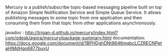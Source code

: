 Mercury is a publish/subscribe topic-based messaging pipeline built on top of Amazon Simple Notification Service and Simple Queue Service. 
It allows publishing messages to some topic from one application and then consuming them from that topic from other applications asynchronously.

javadoc : http://trigan-d.github.io/mercury/index.html?com/odesk/agora/mercury/package-summary.html 
documentation: https://docs.google.com/document/d/1BPHDghDNt8646mqbcLCZRECNPetaHlMdHgo6877buyU
